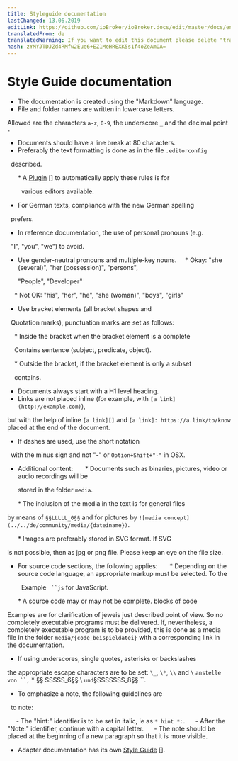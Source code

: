 ```yaml
---
title: Styleguide documentation
lastChanged: 13.06.2019
editLink: https://github.com/ioBroker/ioBroker.docs/edit/master/docs/en/community/styleguidedoc.md
translatedFrom: de
translatedWarning: If you want to edit this document please delete "translatedFrom" field, elsewise this document will be translated automatically again
hash: zYMYJTDJZd4RMfw2Eue6+EZ1MeHREXK5s1f4oZeAmOA=
---
```

# Style Guide documentation
* The documentation is created using the "Markdown" language.
* File and folder names are written in lowercase letters.

Allowed are the characters `a-z`, `0-9`, the underscore `_` and the decimal point `.`

* Documents should have a line break at 80 characters.
* Preferably the text formatting is done as in the file `.editorconfig`

  described.

      * A [Plugin] [] to automatically apply these rules is for

        various editors available.

* For German texts, compliance with the new German spelling

  prefers.

* In reference documentation, the use of personal pronouns (e.g.

  "I", "you", "we") to avoid.

* Use gender-neutral pronouns and multiple-key nouns.
    * Okay: "she (several)", "her (possession)", "persons",

      "People", "Developer"

    * Not OK: "his", "her", "he", "she (woman)", "boys", "girls"

* Use bracket elements (all bracket shapes and

  Quotation marks), punctuation marks are set as follows:

    * Inside the bracket when the bracket element is a complete

    Contains sentence (subject, predicate, object).

    * Outside the bracket, if the bracket element is only a subset

    contains.

* Documents always start with a H1 level heading.
* Links are not placed inline (for example, with `[a link] (http://example.com)`),

but with the help of inline `[a link][]` and `[a link]: https://a.link/to/know` placed at the end of the document.

* If dashes are used, use the short notation

  with the minus sign and not "-" or `Option+Shift+"-"` in OSX.

* Additional content:
      * Documents such as binaries, pictures, video or audio recordings will be

      stored in the folder `media`.

      * The inclusion of the media in the text is for general files

by means of `§§LLLLL_0§§` and for pictures by `![media concept](../../de/community/media/{dateiname})`.

      * Images are preferably stored in SVG format. If SVG

is not possible, then as jpg or png file. Please keep an eye on the file size.

* For source code sections, the following applies:
      * Depending on the source code language, an appropriate markup must be selected. To the

        Example ` ``js` for JavaScript.

      * A source code may or may not be complete. blocks of code

Examples are for clarification of jeweis just described point of view. So no completely executable programs must be delivered. If, nevertheless, a completely executable program is to be provided, this is done as a media file in the folder `media/{code_beispieldatei}` with a corresponding link in the documentation.

* If using underscores, single quotes, asterisks or backslashes

the appropriate escape characters are to be set: `\_`, `\*`, `\\` and ``\`` ` anstelle von ``, ` * §§ SSSSS_6§§ \ ` und `§SSSSSSS_8§§ ``.

* To emphasize a note, the following guidelines are

  to note:

     - The "hint:" identifier is to be set in italic, ie as `* hint *:`.
     - After the "Note:" identifier, continue with a capital letter.
     - The note should be placed at the beginning of a new paragraph so that it is more visible.

* Adapter documentation has its own [Style Guide] [].

[Plugin]: http://editorconfig.org/#download

[Style Guide]: ../dev/adapterdocstyleguide.md